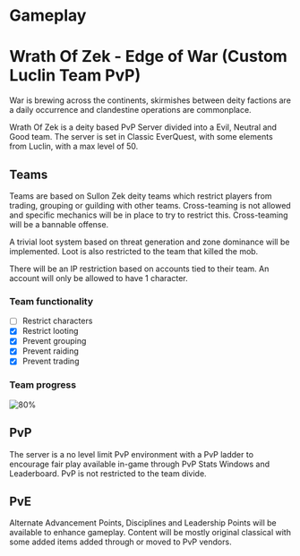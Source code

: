 # Gameplay

# Wrath Of Zek - Edge of War (Custom Luclin Team PvP)

War is brewing across the continents, skirmishes between deity factions are a daily occurrence and clandestine operations are commonplace. 

Wrath Of Zek is a deity based PvP Server divided into a Evil, Neutral and Good team. The server is set in Classic EverQuest, with some elements from Luclin, with a max level of 50. 

## Teams

Teams are based on Sullon Zek deity teams which restrict players from trading, grouping or guilding with other teams. Cross-teaming is not allowed and specific mechanics will be in place to try to restrict this. Cross-teaming will be a bannable offense. 

A trivial loot system based on threat generation and zone dominance will be implemented. Loot is also restricted to the team that killed the mob. 

There will be an IP restriction based on accounts tied to their team. An account will only be allowed to have 1 character. 

### Team functionality

- [ ] Restrict characters
- [X] Restrict looting
- [x] Prevent grouping
- [x] Prevent raiding
- [x] Prevent trading

### Team progress

![80%](https://progress-bar.dev/80/?scale=100&)

## PvP

The server is a no level limit PvP environment with a PvP ladder to encourage fair play available in-game through PvP Stats Windows and Leaderboard. PvP is not restricted to the team divide.

## PvE 

Alternate Advancement Points, Disciplines and Leadership Points will be available to enhance gameplay. Content will be mostly original classical with some added items added through or moved to PvP vendors.  


